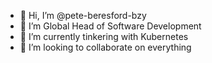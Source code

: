 - 👋 Hi, I’m @pete-beresford-bzy
- 👀 I’m Global Head of Software Development
- 🌱 I’m currently tinkering with Kubernetes
- 💞️ I’m looking to collaborate on everything

<!---
pete-beresford-bzy/pete-beresford-bzy is a ✨ special ✨ repository because its `README.md` (this file) appears on your GitHub profile.
You can click the Preview link to take a look at your changes.
--->
